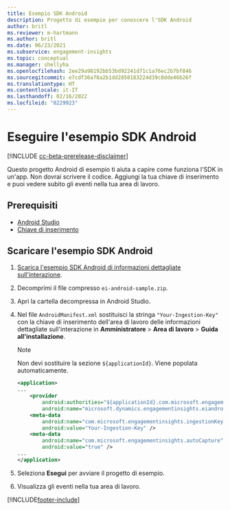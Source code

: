 ```yaml
---
title: Esempio SDK Android
description: Progetto di esempio per conoscere l'SDK Android
author: britl
ms.reviewer: m-hartmann
ms.author: britl
ms.date: 06/23/2021
ms.subservice: engagement-insights
ms.topic: conceptual
ms.manager: shellyha
ms.openlocfilehash: 2ee29a98192bb53bd92241d71c1a76ec2b7bf846
ms.sourcegitcommit: e7cdf36a78a2b1dd2850183224d39c8dde46b26f
ms.translationtype: HT
ms.contentlocale: it-IT
ms.lasthandoff: 02/16/2022
ms.locfileid: "8229923"
---
```

# <a name="run-the-android-sdk-sample"></a>Eseguire l'esempio SDK Android

[!INCLUDE [cc-beta-prerelease-disclaimer](includes/cc-beta-prerelease-disclaimer.md)]

Questo progetto Android di esempio ti aiuta a capire come funziona l'SDK in un'app. Non dovrai scrivere il codice. Aggiungi la tua chiave di inserimento e puoi vedere subito gli eventi nella tua area di lavoro.

## <a name="prerequisites"></a>Prerequisiti

- [Android Studio](https://developer.android.com/studio)
- [Chiave di inserimento](get-started-android.md)

## <a name="download-the-android-sdk-sample"></a>Scaricare l'esempio SDK Android

1. [Scarica l'esempio SDK Android di informazioni dettagliate sull'interazione](https://download.pi.dynamics.com/sdk/EI-SDKs/ei-android-sample.zip).
1. Decomprimi il file compresso `ei-android-sample.zip`.
1. Apri la cartella decompressa in Android Studio.
1. Nel file `AndroidManifest.xml` sostituisci la stringa `"Your-Ingestion-Key"` con la chiave di inserimento dell'area di lavoro delle informazioni dettagliate sull'interazione in **Amministratore** > **Area di lavoro** > **Guida all'installazione**. 

   > [!NOTE]
   > Non devi sostituire la sezione `${applicationId}`. Viene popolata automaticamente.

   ```xml
   <application>
   ...
       <provider
           android:authorities="${applicationId}.com.microsoft.engagementinsights.eiandroidsdk.AnalyticsContentProvider"
           android:name="microsoft.dynamics.engagementinsights.eiandroidsdk.AnalyticsContentProvider" />
       <meta-data
           android:name="com.microsoft.engagementinsights.ingestionKey"
           android:value="Your-Ingestion-Key" />
       <meta-data
           android:name="com.microsoft.engagementinsights.autoCapture"
           android:value="true" />
   ...
   </application>
   ```

1. Seleziona **Esegui** per avviare il progetto di esempio.
1. Visualizza gli eventi nella tua area di lavoro.


[!INCLUDE[footer-include](../includes/footer-banner.md)]
